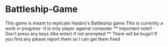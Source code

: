 # Battleship-Game
This game is meant to replicate Hasbro's Battleship game
This is currently a work in progress- It is only player against computer
** Important note!! - Don't press any keys (like enter) if not prompted **
There will be bugs!! If you find any please report them so I can get them fixed
